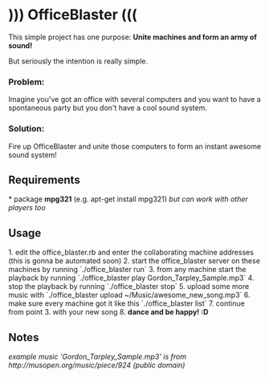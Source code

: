 <h1>))) OfficeBlaster (((</h1>
This simple project has one purpose: <b>Unite machines and form an army of sound!</b>

But seriously the intention is really simple.

<h3>Problem:</h3>
Imagine you've got an office with several computers and
you want to have a spontaneous party but you don't have a cool sound system.

<h3>Solution:</h3>

Fire up OfficeBlaster and unite those computers to form an instant awesome sound system! 

<h2>Requirements</h2>
* package <b>mpg321</b> (e.g. apt-get install mpg321) <i>but can work with other players too</i>

<h2>Usage</h2>
1. edit the office_blaster.rb and enter the collaborating machine addresses (this is gonna be automated soon)
2. start the office_blaster server on these machines by running `./office_blaster run`
3. from any machine start the playback by running `./office_blaster play Gordon_Tarpley_Sample.mp3`
4. stop the playback by running `./office_blaster stop`
5. upload some more music with `./office_blaster upload ~/Music/awesome_new_song.mp3`
6. make sure every machine got it like this `./office_blaster list`
7. continue from point 3. with your new song
8. <b>dance and be happy! :D</b>

<h2>Notes</h2>
<i>example music 'Gordon_Tarpley_Sample.mp3' is from http://musopen.org/music/piece/924 (public domain)</i>
